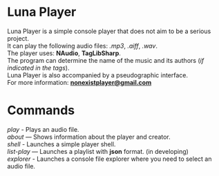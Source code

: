 # Luna Player
Luna Player is a simple console player that does not aim to be a serious project.  
It can play the following audio files: *.mp3*, *.aiff*, *.wav*.  
The player uses: **NAudio**, **TagLibSharp**.  
The program can determine the name of the music and its authors (*if indicated in the tags*).  
Luna Player is also accompanied by a pseudographic interface.  
For more information: [**nonexistplayer@gmail.com**](https://mail.google.com/mail/?view=cm&fs=1&tf=1&to=nonexistplayer@gmail.com)
# Commands
*play* - Plays an audio file.  
*about* — Shows information about the player and creator.  
*shell* - Launches a simple player shell.  
*list-play* — Launches a playlist with **json** format. (in developing)  
*explorer* - Launches a console file explorer where you need to select an audio file.
